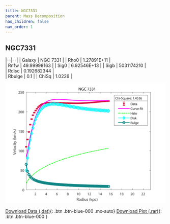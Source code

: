```yaml
---
title: NGC7331
parent: Mass Decomposition
has_children: false
nav_order: 1
---
```


## NGC7331

|--|--|
| Galaxy    | NGC 7331	 |
| Rho0     |	1.27891E+11	  |   
| Rnfw  | 49.99998163	  |
| Sig0     | 6.92546E+13		 |
| Sigb     | 5031174210			|  
| Rdisc  | 0.192682344		|   
| Rbulge      | 0.1	  | 
| ChiSq | 1.0226 |

![](/assets/plot/NGC7331.jpg)

[Download Data (.dat)](https://raw.githubusercontent.com/adhitya-spas/Database/gh-pages/assets/data/NGC7331.dat){: .btn .btn-blue-000 .mx-auto}
[Download Plot (.rar)](https://github.com/adhitya-spas/Database/blob/gh-pages/assets/plot/NGC7331.rar?raw=true){: .btn .btn-blue-000 }
